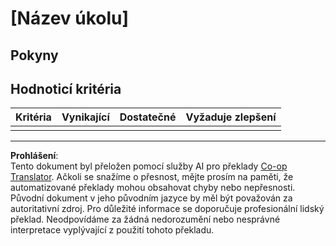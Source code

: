 <!--
CO_OP_TRANSLATOR_METADATA:
{
  "original_hash": "b5f62ec256c7e43e771f0d3b4e1a9130",
  "translation_date": "2025-08-28T04:12:46+00:00",
  "source_file": "lesson-template/assignment.md",
  "language_code": "cs"
}
-->
# [Název úkolu]

## Pokyny

## Hodnoticí kritéria

| Kritéria | Vynikající | Dostatečné | Vyžaduje zlepšení |
| -------- | ---------- | ---------- | ----------------- |
|          |            |            |                   |

---

**Prohlášení**:  
Tento dokument byl přeložen pomocí služby AI pro překlady [Co-op Translator](https://github.com/Azure/co-op-translator). Ačkoli se snažíme o přesnost, mějte prosím na paměti, že automatizované překlady mohou obsahovat chyby nebo nepřesnosti. Původní dokument v jeho původním jazyce by měl být považován za autoritativní zdroj. Pro důležité informace se doporučuje profesionální lidský překlad. Neodpovídáme za žádná nedorozumění nebo nesprávné interpretace vyplývající z použití tohoto překladu.